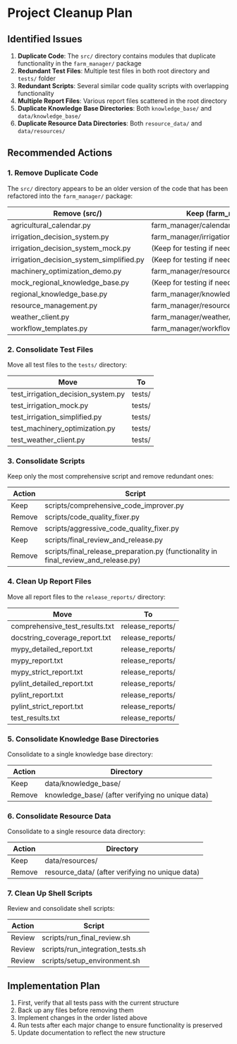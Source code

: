 # Project Cleanup Plan

## Identified Issues

1. **Duplicate Code**: The `src/` directory contains modules that duplicate functionality in the `farm_manager/` package
2. **Redundant Test Files**: Multiple test files in both root directory and `tests/` folder
3. **Redundant Scripts**: Several similar code quality scripts with overlapping functionality
4. **Multiple Report Files**: Various report files scattered in the root directory
5. **Duplicate Knowledge Base Directories**: Both `knowledge_base/` and `data/knowledge_base/`
6. **Duplicate Resource Data Directories**: Both `resource_data/` and `data/resources/`

## Recommended Actions

### 1. Remove Duplicate Code
The `src/` directory appears to be an older version of the code that has been refactored into the `farm_manager/` package:

| Remove (src/) | Keep (farm_manager/) |
|---------------|----------------------|
| agricultural_calendar.py | farm_manager/calendar/crop_calendar.py |
| irrigation_decision_system.py | farm_manager/irrigation/decision_system.py |
| irrigation_decision_system_mock.py | (Keep for testing if needed) |
| irrigation_decision_system_simplified.py | (Keep for testing if needed) |
| machinery_optimization_demo.py | farm_manager/resources/optimizer.py |
| mock_regional_knowledge_base.py | (Keep for testing if needed) |
| regional_knowledge_base.py | farm_manager/knowledge/base.py |
| resource_management.py | farm_manager/resources/manager.py |
| weather_client.py | farm_manager/weather/client.py |
| workflow_templates.py | farm_manager/workflows/template.py |

### 2. Consolidate Test Files
Move all test files to the `tests/` directory:

| Move | To |
|------|---|
| test_irrigation_decision_system.py | tests/ |
| test_irrigation_mock.py | tests/ |
| test_irrigation_simplified.py | tests/ |
| test_machinery_optimization.py | tests/ |
| test_weather_client.py | tests/ |

### 3. Consolidate Scripts
Keep only the most comprehensive script and remove redundant ones:

| Action | Script |
|--------|--------|
| Keep | scripts/comprehensive_code_improver.py |
| Remove | scripts/code_quality_fixer.py |
| Remove | scripts/aggressive_code_quality_fixer.py |
| Keep | scripts/final_review_and_release.py |
| Remove | scripts/final_release_preparation.py (functionality in final_review_and_release.py) |

### 4. Clean Up Report Files
Move all report files to the `release_reports/` directory:

| Move | To |
|------|---|
| comprehensive_test_results.txt | release_reports/ |
| docstring_coverage_report.txt | release_reports/ |
| mypy_detailed_report.txt | release_reports/ |
| mypy_report.txt | release_reports/ |
| mypy_strict_report.txt | release_reports/ |
| pylint_detailed_report.txt | release_reports/ |
| pylint_report.txt | release_reports/ |
| pylint_strict_report.txt | release_reports/ |
| test_results.txt | release_reports/ |

### 5. Consolidate Knowledge Base Directories
Consolidate to a single knowledge base directory:

| Action | Directory |
|--------|-----------|
| Keep | data/knowledge_base/ |
| Remove | knowledge_base/ (after verifying no unique data) |

### 6. Consolidate Resource Data
Consolidate to a single resource data directory:

| Action | Directory |
|--------|-----------|
| Keep | data/resources/ |
| Remove | resource_data/ (after verifying no unique data) |

### 7. Clean Up Shell Scripts
Review and consolidate shell scripts:

| Action | Script |
|--------|--------|
| Review | scripts/run_final_review.sh |
| Review | scripts/run_integration_tests.sh |
| Review | scripts/setup_environment.sh |

## Implementation Plan

1. First, verify that all tests pass with the current structure
2. Back up any files before removing them
3. Implement changes in the order listed above
4. Run tests after each major change to ensure functionality is preserved
5. Update documentation to reflect the new structure
